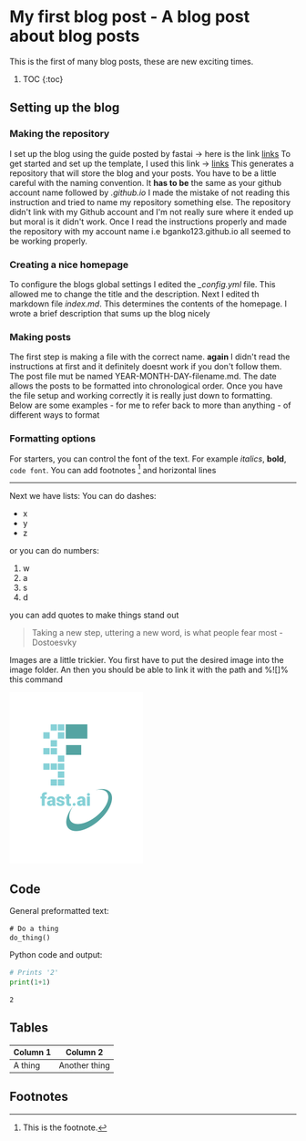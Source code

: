 # My first blog post - A blog post about blog posts
This is the first of many blog posts, these are new exciting times.
1. TOC
{:toc}
## Setting up the blog
### Making the repository
I set up the blog using the guide posted by fastai -> here is the link [links](https://www.fast.ai/posts/2020-01-16-fast_template.html)
To get started and set up the template, I used this link -> [links](https://github.com/fastai/fast_template/generate)
This generates a repository that will store the blog and your posts. You have to be a little careful with the naming convention. It **has to be** the same as your github account name followed by *.github.io*
I made the mistake of not reading this instruction and tried to name my repository something else. The repository didn't link with my Github account and I'm not really sure where it ended up but moral is it didn't work.
Once I read the instructions properly and made the repository with my account name i.e bganko123.github.io all seemed to be working properly.
### Creating a nice homepage
To configure the blogs global settings I edited the *_config.yml* file. This allowed me to change the title and the description. Next I edited th markdown file *index.md*. This determines the contents of the homepage. I wrote a brief description that sums up the blog nicely
### Making posts
The first step is making a file with the correct name. **again** I didn't read the instructions at first and it definitely doesnt work if you don't follow them. The post file mut be named YEAR-MONTH-DAY-filename.md. The date allows the posts to be formatted into chronological order. 
Once you have the file setup and working correctly it is really just down to formatting. Below are some examples - for me to refer back to more than anything - of different ways to format
### Formatting options
For starters, you can control the font of the text. For example *italics*, **bold**, `code font`. You can add footnotes [^1] and horizontal lines

---

Next we have lists:
You can do dashes:
- x
- y
- z

or you can do numbers:

1. w
2. a
3. s
4. d

you can add quotes to make things stand out

> Taking a new step, uttering a new word, is what people fear most - Dostoesvky

Images are a little trickier. You first have to put the desired image into the image folder. An then you should be able to link it with the path and %![]% this command

![](/images/logo.png "fast.ai's logo")

## Code

General preformatted text:

    # Do a thing
    do_thing()

Python code and output:

```python
# Prints '2'
print(1+1)
```

    2

## Tables

| Column 1 | Column 2 |
|-|-|
| A thing | Another thing |

## Footnotes

[^1]: This is the footnote.
